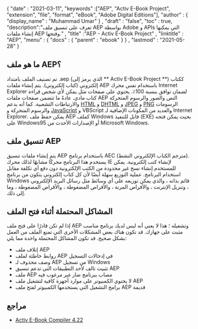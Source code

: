 {
  "date" : "2021-03-11",
  "keywords" :["AEP", "Activ E-Book Project", "extension", "file", "format", "eBook", "Adobe Digital Editions"],
  "author" : {
    "display_name" : "Muhammad Umar"
} ,
  "draft" : "false",
  "toc" : true,
  "description":"تعرف على تنسيق ملف AEP بواسطة Adobe و APIs التي يمكنها إنشاء ملفات AEP وفتحها." ,
  "title" :"AEP - Activ E-Book Project" ,
  "linktitle" : "AEP",
  "menu" : {
    "docs" : {
      "parent" : "ebook"
}
} ,
  "lastmod" : "2021-05-28"
}

## ما هو ملف AEP؟ ##

تم تصنيف الملف بامتداد .aep (الذي يرمز إلى ** Activ E-Book Project **) ككتاب إلكتروني (كتاب إلكتروني). يتم إنشاء ملفات AEP باستخدام نفس محرك Internet Explorer لضمان توافق بنسبة 100٪. يحتوي على صفحات مثل يمكن لأي شخص قراءة كتاب مادي. عادةً ما تتضمن صفحات ملفات AEP النص والصور والرسوم المتحركة والارتباطات التشعبية. كما أنه يدعم [HTML](/ar/web/html/) و [DHTML](/ar/web/dhtml/) و [JPEG](/ar/image/jpeg/) و [PNG](/ar/image/png/) الرسومات والرسوم المتحركة و [JavaScript](/ar/web/js/) و VBScript والعديد من المكونات الإضافية لـ Internet Explorer. يمكن حفظ ملف AEP كملف Windows قابل للتنفيذ (EXE) بحيث يمكن فتحه على Windows95 أو الإصدارات الأحدث من Microsoft Windows.
 


## تنسيق ملف AEP ##

يتم إنشاء ملفات تنسيق AEP باستخدام برنامج AEC (مترجم الكتاب الإلكتروني النشط). يستخدم هذا البرنامج محركًا مشابهًا لذلك محرك IE لإنشاء كتب إلكترونية. يمكن للمستخدم إنشاء نسخ غير محدودة من الكتب الإلكترونية دون دفع أي تكلفة مقابل استخدام البرنامج. عملية التوزيع سهلة أيضًا لأن كل كتاب إلكتروني يتكون من برنامج Windows قائم بذاته ، والذي يمكن توزيعه على أي وسائط مثل رسائل البريد الإلكتروني ، وتنزيل الإنترنت ، والأقراص المرنة ، والأقراص المضغوطة ، والأقراص المضغوطة ، وما إلى ذلك.

## المشاكل المحتملة أثناء فتح الملف

إذا لم تكن قادرًا على فتح ملف AEP وتشغيله ؛ هذا لا يعني أنه ليس لديك برنامج مناسب مثبت على جهازك. قد تكون هناك بعض المشكلات الأخرى التي تمنع الملف من العمل بشكل صحيح. قد تكون المشاكل المحتملة واحدة مما يلي:

- إتلاف ملف AEP
- روابط خاطئة لملف AEP في إدخالات التسجيل
- وصف محذوف لـ AEP من تسجيل Windows
- تثبيت تالف لأحد التطبيقات التي تدعم تنسيق AEP
- ملف AEP مصاب ببرنامج ضار غير مرغوب فيه
- لا يحتوي الكمبيوتر على موارد أجهزة كافية لتشغيل ملف AEP
- برامج التشغيل التي يستخدمها الكمبيوتر لفتح ملف AEP قديمة

## مراجع

* [Activ E-Book Compiler 4.22](https://activ-e-book-compiler.software.informer.com/)


